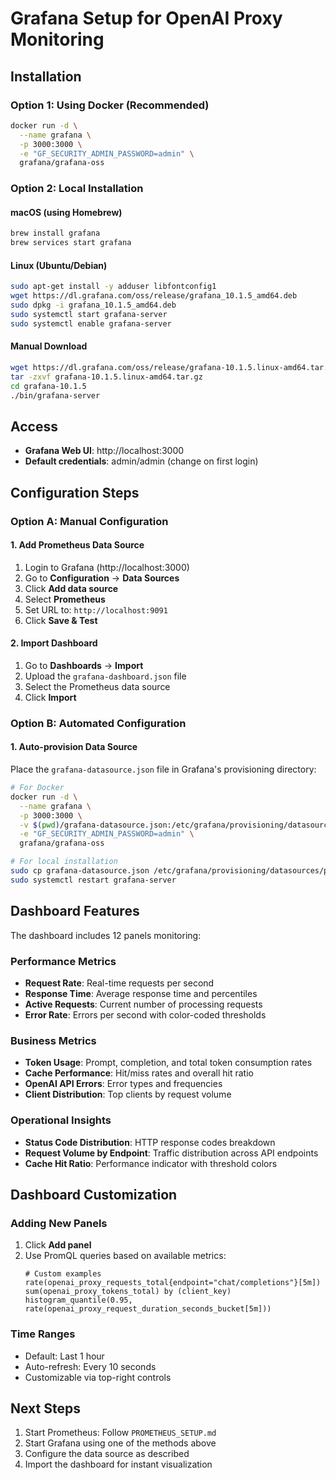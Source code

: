 # Grafana Setup for OpenAI Proxy Monitoring

## Installation

### Option 1: Using Docker (Recommended)
```bash
docker run -d \
  --name grafana \
  -p 3000:3000 \
  -e "GF_SECURITY_ADMIN_PASSWORD=admin" \
  grafana/grafana-oss
```

### Option 2: Local Installation

#### macOS (using Homebrew)
```bash
brew install grafana
brew services start grafana
```

#### Linux (Ubuntu/Debian)
```bash
sudo apt-get install -y adduser libfontconfig1
wget https://dl.grafana.com/oss/release/grafana_10.1.5_amd64.deb
sudo dpkg -i grafana_10.1.5_amd64.deb
sudo systemctl start grafana-server
sudo systemctl enable grafana-server
```

#### Manual Download
```bash
wget https://dl.grafana.com/oss/release/grafana-10.1.5.linux-amd64.tar.gz
tar -zxvf grafana-10.1.5.linux-amd64.tar.gz
cd grafana-10.1.5
./bin/grafana-server
```

## Access

- **Grafana Web UI**: http://localhost:3000
- **Default credentials**: admin/admin (change on first login)

## Configuration Steps

### Option A: Manual Configuration

#### 1. Add Prometheus Data Source
1. Login to Grafana (http://localhost:3000)
2. Go to **Configuration** → **Data Sources**
3. Click **Add data source**
4. Select **Prometheus**
5. Set URL to: `http://localhost:9091`
6. Click **Save & Test**

#### 2. Import Dashboard
1. Go to **Dashboards** → **Import**
2. Upload the `grafana-dashboard.json` file
3. Select the Prometheus data source
4. Click **Import**

### Option B: Automated Configuration

#### 1. Auto-provision Data Source
Place the `grafana-datasource.json` file in Grafana's provisioning directory:
```bash
# For Docker
docker run -d \
  --name grafana \
  -p 3000:3000 \
  -v $(pwd)/grafana-datasource.json:/etc/grafana/provisioning/datasources/prometheus.json \
  -e "GF_SECURITY_ADMIN_PASSWORD=admin" \
  grafana/grafana-oss

# For local installation
sudo cp grafana-datasource.json /etc/grafana/provisioning/datasources/prometheus.json
sudo systemctl restart grafana-server
```

## Dashboard Features

The dashboard includes 12 panels monitoring:

### Performance Metrics
- **Request Rate**: Real-time requests per second
- **Response Time**: Average response time and percentiles
- **Active Requests**: Current number of processing requests
- **Error Rate**: Errors per second with color-coded thresholds

### Business Metrics  
- **Token Usage**: Prompt, completion, and total token consumption rates
- **Cache Performance**: Hit/miss rates and overall hit ratio
- **OpenAI API Errors**: Error types and frequencies
- **Client Distribution**: Top clients by request volume

### Operational Insights
- **Status Code Distribution**: HTTP response codes breakdown
- **Request Volume by Endpoint**: Traffic distribution across API endpoints
- **Cache Hit Ratio**: Performance indicator with threshold colors

## Dashboard Customization

### Adding New Panels
1. Click **Add panel**
2. Use PromQL queries based on available metrics:
   ```promql
   # Custom examples
   rate(openai_proxy_requests_total{endpoint="chat/completions"}[5m])
   sum(openai_proxy_tokens_total) by (client_key)
   histogram_quantile(0.95, rate(openai_proxy_request_duration_seconds_bucket[5m]))
   ```

### Time Ranges
- Default: Last 1 hour
- Auto-refresh: Every 10 seconds
- Customizable via top-right controls

## Next Steps

1. Start Prometheus: Follow `PROMETHEUS_SETUP.md`
2. Start Grafana using one of the methods above
3. Configure the data source as described
4. Import the dashboard for instant visualization